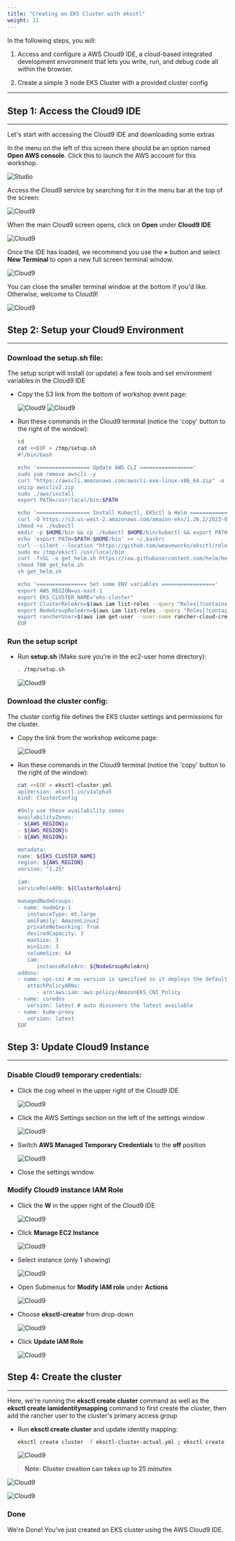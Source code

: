 ```yaml
---
title: "Creating an EKS Cluster with eksctl"
weight: 31
---
```


In the following steps, you will:

1. Access and configure a AWS Cloud9 IDE, a cloud-based integrated development environment that lets you write, run, and debug code all within the browser.

2. Create a simple 3 node EKS Cluster with a provided cluster config

---

## Step 1: Access the Cloud9 IDE
---

Let's start with accessing the Cloud9 IDE and downloading some extras

In the menu on the left of this screen there should be an option named **Open AWS console**. Click this to launch the AWS account for this workshop.

![Studio](/static/images/cloud9/access_console.png)

Access the Cloud9 service by searching for it in the menu bar at the top of the screen:

![Cloud9](/static/images/cloud9/search.png)

When the main Cloud9 screen opens, click on **Open** under **Cloud9 IDE**

![Cloud9](/static/images/cloud9/open.png)

Once the IDE has loaded, we recommend you use the **+** button and select **New Terminal** to open a new full screen terminal window.

![Cloud9](/static/images/cloud9/terminal-open.png)

You can close the smaller terminal window at the bottom if you'd like. Otherwise, welcome to Cloud9!

![Cloud9](/static/images/cloud9/terminal.png)

## Step 2: Setup your Cloud9 Environment
---

### Download the setup.sh file:

The setup script will install (or update) a few tools and set environment variables in the Cloud9 IDE

* Copy the S3 link from the bottom of workshop event page:

    ![Cloud9](/static/images/cloud9/event-main.png)
    ![Cloud9](/static/images/cloud9/copy_setup_link.png)

* Run these commands in the Cloud9 terminal (notice the 'copy' button to the right of the window):

    ```bash
    cd
    cat <<EOF > /tmp/setup.sh
    #!/bin/bash

    echo '================= Update AWS CLI ================='
    sudo yum remove awscli -y
    curl "https://awscli.amazonaws.com/awscli-exe-linux-x86_64.zip" -o "awscliv2.zip"
    unzip awscliv2.zip
    sudo ./aws/install
    export PATH=/usr/local/bin:$PATH

    echo '================= Install Kubectl, EKSctl & Helm ================='
    curl -O https://s3.us-west-2.amazonaws.com/amazon-eks/1.26.2/2023-03-17/bin/linux/amd64/kubectl
    chmod +x ./kubectl
    mkdir -p $HOME/bin && cp ./kubectl $HOME/bin/kubectl && export PATH=$PATH:$HOME/bin
    echo 'export PATH=$PATH:$HOME/bin' >> ~/.bashrc
    curl --silent --location "https://github.com/weaveworks/eksctl/releases/latest/download/eksctl_$(uname -s)_amd64.tar.gz" | tar xz -C /tmp
    sudo mv /tmp/eksctl /usr/local/bin
    curl -fsSL -o get_helm.sh https://raw.githubusercontent.com/helm/helm/main/scripts/get-helm-3
    chmod 700 get_helm.sh
    sh get_helm.sh

    echo '================ Set some ENV variables ================='
    export AWS_REGION=us-east-1
    export EKS_CLUSTER_NAME="eks-cluster"
    export ClusterRoleArn=$(aws iam list-roles --query "Roles[?contains(RoleName, 'EKSClusterRole')].Arn" --output text)
    export NodeGroupRoleArn=$(aws iam list-roles --query "Roles[?contains(RoleName, 'EKSNodeGroupRole')].Arn" --output text)
    export rancherUser=$(aws iam get-user --user-name rancher-cloud-credential-user --query 'User.Arn' --output text)
    EOF
    ```

### Run the setup script

* Run **setup.sh** (Make sure you're in the ec2-user home directory):
    
    ```bash
    . /tmp/setup.sh
    ```

    ![Cloud9](/static/images/cloud9/startSetup_script.png)

### Download the cluster config:

The cluster config file defines the EKS cluster settings and permissions for the cluster.

* Copy the link from the workshop welcome page:

    ![Cloud9](/static/images/cloud9/copy_eksConfig_link.png)

* Run these commands in the Cloud9 terminal (notice the 'copy' button to the right of the window):

    ```bash
    cat <<EOF > eksctl-cluster.yml
    apiVersion: eksctl.io/v1alpha5
    kind: ClusterConfig

    #Only use these availability zones
    availabilityZones:
    - ${AWS_REGION}a
    - ${AWS_REGION}b
    - ${AWS_REGION}c

    metadata:
    name: ${EKS_CLUSTER_NAME}
    region: ${AWS_REGION}
    version: "1.25"
   
    iam:
    serviceRoleARN: ${ClusterRoleArn}
   
    managedNodeGroups:
    - name: nodeGrp-1
       instanceType: m5.large
       amiFamily: AmazonLinux2
       privateNetworking: True
       desiredCapacity: 3
       maxSize: 3
       minSize: 3
       volumeSize: 64
       iam:
          instanceRoleArn: ${NodeGroupRoleArn}
    addons:
    - name: vpc-cni # no version is specified so it deploys the default version
       attachPolicyARNs:
          - arn:aws:iam::aws:policy/AmazonEKS_CNI_Policy
    - name: coredns
       version: latest # auto discovers the latest available
    - name: kube-proxy
       version: latest
    EOF
    ```

## Step 3: Update Cloud9 Instance
---

### Disable Cloud9 temporary credentials:
* Click the cog wheel in the upper right of the Cloud9 IDE
    
    ![Cloud9](/static/images/cloud9/c9_settings.png)
    
* Click the AWS Settings section on the left of the settings window
    
    ![Cloud9](/static/images/cloud9/temp-creds.png)

* Switch **AWS Managed Temporary Credentials** to the **off** position

   ![Cloud9](/static/images/cloud9/temp-creds-off.png)

* Close the settings window

### Modify Cloud9 instance IAM Role

* Click the **W** in the upper right of the Cloud9 IDE

   ![Cloud9](/static/images/cloud9/open-submenu.png)

* Click **Manage EC2 Instance**

   ![Cloud9](/static/images/cloud9/manage_e2.png)

* Select instance (only 1 showing)

   ![Cloud9](/static/images/cloud9/select-instance.png)

* Open Submenus for **Modify IAM role** under **Actions**

   ![Cloud9](/static/images/cloud9/modify-role.png)

* Choose **eksctl-creator** from drop-down

   ![Cloud9](/static/images/cloud9/choose-eksctl-creator.png)

* Click **Update IAM Role**

   ![Cloud9](/static/images/cloud9/update-iam-role.png)

## Step 4: Create the cluster
---

Here, we're running the **eksctl create cluster** command as well as the **eksctl create iamidentitymapping** command to first create the cluster, then add the rancher user to the cluster's primary access group

* Run **eksctl create cluster** and update identity mapping:
    
    ```bash
    eksctl create cluster -f eksctl-cluster-actual.yml ; eksctl create iamidentitymapping --cluster $EKS_CLUSTER_NAME --region=$AWS_REGION --arn $rancherUser --group system:masters --username rancher
    ```

   ![Cloud9](/static/images/cloud9/eksctl-create.png)
> **Note: Cluster creation can takes up to 25 minutes**

   ![Cloud9](/static/images/cloud9/completeCluster.png)

   ![Cloud9](/static/images/cloud9/coupleKubeCmds.png)

### Done

We're Done! You've just created an EKS cluster using the AWS Cloud9 IDE.

